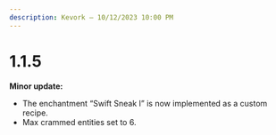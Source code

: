 ```yaml
---
description: Kevork — 10/12/2023 10:00 PM
---
```


# 1.1.5

**Minor update:**

* The enchantment “Swift Sneak I” is now implemented as a custom recipe.
* Max crammed entities set to 6.

<figure><img src="../../../.gitbook/assets/image (10).png" alt=""><figcaption></figcaption></figure>
